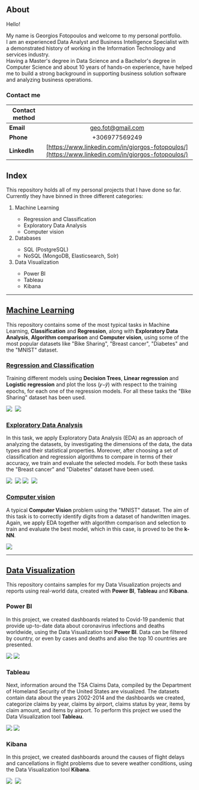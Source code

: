 ## About

Hello!
<p>My name is Georgios Fotopoulos and welcome to my personal portfolio.<br>
I am an experienced Data Analyst and Business Intelligence Specialist with a demonstrated history of working in the Information Technology and services industry.<br>
Having a Master's degree in Data Science and a Bachelor's degree in Computer Science and about 10 years of hands-on experience, have helped me to build a strong background in supporting business solution software and analyzing business operations.</p>

### Contact me

|**Contact method**|                                                 |
| -----------------|:-----------------------------------------------:|
| **Email**            |geo.fot@gmail.com                                |
| **Phone**            | +306977569249                                   |
| **LinkedIn**         | [https://www.linkedin.com/in/giorgos-fotopoulos/](https://www.linkedin.com/in/giorgos-fotopoulos/) |

## Index

This repository holds all of my personal projects that I have done so far. Currently they have binned in three different categories:
<ol>
<li>Machine Learning</li>
<ul>
<li>Regression and Classification</li>
<li>Exploratory Data Analysis</li>
<li>Computer vision</li>
</ul>
<li>Databases</li>
<ul>
<li>SQL (PostgreSQL)</li>
<li>NoSQL (MongoDB, Elasticsearch, Solr)</li>
</ul>
<li>Data Visualization</li>
<ul>
<li>Power BI</li>
<li>Tableau</li>
<li>Kibana</li>
</ul>
</ol>

__________________________________________________________________________________________________________________________________________________________________________
## [Machine Learning](https://github.com/geofoto/Machine_Learning)

This repository contains some of the most typical tasks in Machine Learning, **Classification** and **Regression**, along with **Exploratory Data Analysis**, **Algorithm comparison** and **Computer vision**, using some of the most popular datasets like "Bike Sharing", "Breast cancer", "Diabetes" and the "MNIST" dataset.

### [Regression and Classification](https://github.com/geofoto/Machine_Learning/tree/main/Regression%20and%20Classification) 

Training different models using **Decision Trees**, **Linear regression** and **Logistic regression** and plot the loss (𝑦−𝑦̂) with respect to the training epochs, for each one of the regression models. For all these tasks the "Bike Sharing" dataset has been used.

![](/images/linear_1.jpg)&nbsp;&nbsp;![](/images/linear_2.jpg)

### [Exploratory Data Analysis](https://github.com/geofoto/Machine_Learning/tree/main/Exploratory%20data%20analysis)

In this task, we apply Exploratory Data Analysis (EDA) as an approach of analyzing the datasets, by investigating the dimensions of the data, the data types and their statistical properties. Moreover, after choosing a set of classification and regression algorithms to compare in terms of their accuracy, we train and evaluate the selected models. For both these tasks the "Breast cancer" and "Diabetes" dataset have been used.

![](/images/eda_clas_1.jpg)&nbsp;&nbsp;![](/images/eda_clas_5.jpg)
![](/images/eda_reg_2.jpg)&nbsp;&nbsp;![](/images/eda_class_2.jpg)

### [Computer vision](https://github.com/geofoto/Machine_Learning/tree/main/Computer%20vision)

A typical **Computer Vision** problem using the "MNIST" dataset. The aim of this task is to correctly identify digits from a dataset of handwritten images. Again, we apply EDA together with algorithm comparison and selection to train and evaluate the best model, which in this case, is proved to be the **k-NN**.

![](/images/mnist_1.png)



__________________________________________________________________________________________________________________________________________________________________________
## [Data Visualization](https://github.com/geofoto/Data_visualization)

This repository contains samples for my Data Visualization projects and reports using real-world data, created with 
**Power BI**, **Tableau** and **Kibana**.

### Power BI 

In this project, we created dashboards related to Covid-19 pandemic that provide up-to-date data about coronavirus
infections and deaths worldwide, using the Data Visualization tool **Power BI**. Data can be filtered by country,
or even by cases and deaths and also the top 10 countries are presented.  

![](/images/powerbi_1.jpg) ![](/images/powerbi_2.jpg)

### Tableau

Next, information around the TSA Claims Data, compiled by the Department of Homeland Security of the United States
are visualized. The datasets contain data about the years 2002-2014 and the dashboards we created, categorize claims
by year, claims by airport, claims status by year, items by claim amount, and items by airport. To perform this project
we used the Data Visualization tool **Tableau**. 

![](/images/tableau_1.jpg) ![](/images/tableau_2.jpg)

### Kibana

In this project, we created dashboards around the causes of flight delays and cancellations in flight problems due to severe weather conditions, using the Data Visualization tool **Kibana**.

![](/images/kibana_1.jpg)&nbsp;&nbsp;![](/images/kibana_2.jpg)
